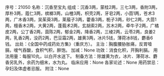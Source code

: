 序号：21050
名称：沉香至宝丸
组成：沉香3两，蒙桂2两，三七3两，香附3两，厚朴3两，蔻仁3两，槟榔3两，山楂3两，枳壳2两，牙皂2两，小茴1两，苍术3两，广木香3两，吴茱萸3两，莱菔子3两，藿香3两，栀子3两，砂仁2两，大茴1两，檀香木2两，大黄2两，蓬莪术2两，玄胡索2两，苏木2两，牵牛子2两，广橘皮2两，公丁香2两，茵陈2两，郁金2两，降香2两，三棱2两，云苓2两，良姜2两，乳香2两，没药2两，巴豆霜2两，雄黄3两，冰片5钱，薄荷冰8钱，麝香6钱。
出处：《全国中药成药处方集》（重庆方）。
主治：胸腹腰胁胀痛，反胃噎膈，嗳气吞酸，食积气积，醉饱。
加减：None
功效：消食化积，开胸利膈。
用法用量：每服10丸，以白开水送下。
制备方法：除雄黄为衣，冰片、薄荷冰、麝香另乳外，余药为细末，水为丸。
临床应用：None
各家论述：None
用药禁忌：孕妇及体虚者忌服。
附注：None
